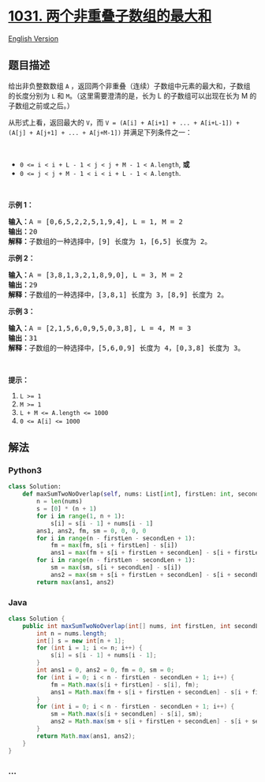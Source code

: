 # [1031. 两个非重叠子数组的最大和](https://leetcode-cn.com/problems/maximum-sum-of-two-non-overlapping-subarrays)

[English Version](/solution/1000-1099/1031.Maximum%20Sum%20of%20Two%20Non-Overlapping%20Subarrays/README_EN.md)

## 题目描述

<!-- 这里写题目描述 -->

<p>给出非负整数数组 <code>A</code> ，返回两个非重叠（连续）子数组中元素的最大和，子数组的长度分别为 <code>L</code> 和 <code>M</code>。（这里需要澄清的是，长为 L 的子数组可以出现在长为 M 的子数组之前或之后。）</p>

<p>从形式上看，返回最大的 <code>V</code>，而 <code>V = (A[i] + A[i+1] + ... + A[i+L-1]) + (A[j] + A[j+1] + ... + A[j+M-1])</code> 并满足下列条件之一：</p>

<p>&nbsp;</p>

<ul>
	<li><code>0 &lt;= i &lt; i + L - 1 &lt; j &lt; j + M - 1 &lt; A.length</code>, <strong>或</strong></li>
	<li><code>0 &lt;= j &lt; j + M - 1 &lt; i &lt; i + L - 1 &lt; A.length</code>.</li>
</ul>

<p>&nbsp;</p>

<p><strong>示例 1：</strong></p>

<pre><strong>输入：</strong>A = [0,6,5,2,2,5,1,9,4], L = 1, M = 2
<strong>输出：</strong>20
<strong>解释：</strong>子数组的一种选择中，[9] 长度为 1，[6,5] 长度为 2。
</pre>

<p><strong>示例 2：</strong></p>

<pre><strong>输入：</strong>A = [3,8,1,3,2,1,8,9,0], L = 3, M = 2
<strong>输出：</strong>29
<strong>解释：</strong>子数组的一种选择中，[3,8,1] 长度为 3，[8,9] 长度为 2。
</pre>

<p><strong>示例 3：</strong></p>

<pre><strong>输入：</strong>A = [2,1,5,6,0,9,5,0,3,8], L = 4, M = 3
<strong>输出：</strong>31
<strong>解释：</strong>子数组的一种选择中，[5,6,0,9] 长度为 4，[0,3,8] 长度为 3。</pre>

<p>&nbsp;</p>

<p><strong>提示：</strong></p>

<ol>
	<li><code>L &gt;= 1</code></li>
	<li><code>M &gt;= 1</code></li>
	<li><code>L + M &lt;= A.length &lt;= 1000</code></li>
	<li><code>0 &lt;= A[i] &lt;= 1000</code></li>
</ol>

## 解法

<!-- 这里可写通用的实现逻辑 -->

<!-- tabs:start -->

### **Python3**

<!-- 这里可写当前语言的特殊实现逻辑 -->

```python
class Solution:
    def maxSumTwoNoOverlap(self, nums: List[int], firstLen: int, secondLen: int) -> int:
        n = len(nums)
        s = [0] * (n + 1)
        for i in range(1, n + 1):
            s[i] = s[i - 1] + nums[i - 1]
        ans1, ans2, fm, sm = 0, 0, 0, 0
        for i in range(n - firstLen - secondLen + 1):
            fm = max(fm, s[i + firstLen] - s[i])
            ans1 = max(fm + s[i + firstLen + secondLen] - s[i + firstLen], ans1)
        for i in range(n - firstLen - secondLen + 1):
            sm = max(sm, s[i + secondLen] - s[i])
            ans2 = max(sm + s[i + firstLen + secondLen] - s[i + secondLen], ans2)
        return max(ans1, ans2)
```

### **Java**

<!-- 这里可写当前语言的特殊实现逻辑 -->

```java
class Solution {
    public int maxSumTwoNoOverlap(int[] nums, int firstLen, int secondLen) {
        int n = nums.length;
        int[] s = new int[n + 1];
        for (int i = 1; i <= n; i++) {
            s[i] = s[i - 1] + nums[i - 1];
        }
        int ans1 = 0, ans2 = 0, fm = 0, sm = 0;
        for (int i = 0; i < n - firstLen - secondLen + 1; i++) {
            fm = Math.max(s[i + firstLen] - s[i], fm);
            ans1 = Math.max(fm + s[i + firstLen + secondLen] - s[i + firstLen], ans1);
        }
        for (int i = 0; i < n - firstLen - secondLen + 1; i++) {
            sm = Math.max(s[i + secondLen] - s[i], sm);
            ans2 = Math.max(sm + s[i + firstLen + secondLen] - s[i + secondLen], ans2);
        }
        return Math.max(ans1, ans2);
    }
}
```

### **...**

```

```

<!-- tabs:end -->
